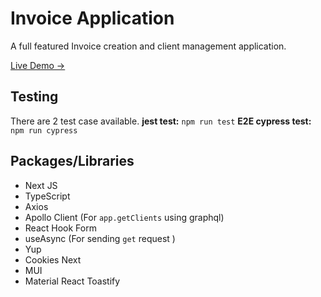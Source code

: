 # Invoice Application #
A full featured Invoice creation and client management application.

[Live Demo -> ](https://ginvoice.netlify.app)


## Testing ##
There are 2 test case available. 
**jest test:** `npm run test`
**E2E cypress test:** `npm run cypress`


## Packages/Libraries ##
* Next JS
* TypeScript
* Axios 
* Apollo Client (For `app.getClients` using graphql)
* React Hook Form 
* useAsync (For sending `get` request )
* Yup
* Cookies Next
* MUI 
* Material React Toastify

